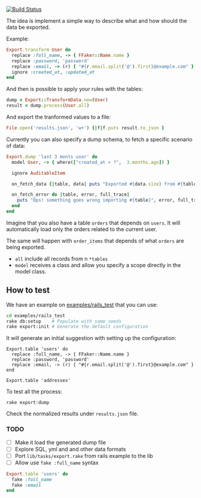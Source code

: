 [![Build Status](https://travis-ci.org/jonatas/export.svg?branch=master)](https://travis-ci.org/jonatas/export)

The idea is implement a simple way to describe what and how should the data be
exported.

Example:

```ruby
Export.transform User do
  replace :full_name, -> { FFaker::Name.name }
  replace :password, 'password'
  replace :email, -> (r) { "#{r.email.split('@').first}@example.com" }
  ignore :created_at, :updated_at
end
```

And then is possible to apply your rules with the tables:

```ruby
dump = Export::TransformData.new(User)
result = dump.process(User.all)
```

And export the tranformed values to a file:

```ruby
File.open('results.json', 'w+') {|f|f.puts result.to_json }
```

Currently you can also specify a dump schema, to fetch a specific scenario of
data:


```ruby
Export.dump 'last 3 monts user' do
  model User, -> { where(["created_at > ?",  3.months.ago]) }

  ignore AuditableItem

  on_fetch_data {|table, data| puts "Exported #{data.size} from #{table}" }

  on_fetch_error do |table, error, full_trace|
    puts "Ops! something goes wrong importing #{table}", error, full_trace
  end
end
```

Imagine that you also have a table `orders` that depends on `users`. It will
automatically load only the orders related to the current user.

The same will happen with `order_items` that depends of what `orders` are being
exported.

- `all` include all records from n `*tables`
- `model` receives a class and allow you specify a scope directly in the model class.


## How to test

We have an example on [examples/rails_test](examples/rails_test) that you can
use:

```bash
cd examples/rails_test
rake db:setup    # Populate with some seeds
rake export:init # Generate the default configuration
```

It will generate an initial suggestion with setting up the configuration:

```
Export.table 'users' do
  replace :full_name, -> { FFaker::Name.name }
  replace :password, 'password'
  replace :email, -> (r) { "#{r.email.split('@').first}@example.com" }
end

Export.table 'addresses'
```

To test all the process:

```
rake export:dump
```

Check the normalized results under `results.json` file.

### TODO

- [ ] Make it load the generated dump file
- [ ] Explore SQL, yml and and other data formats
- [ ] Port `lib/tasks/export.rake` from rails example to the lib
- [ ] Allow use `fake :full_name` syntax

```ruby
Export.table 'users' do
  fake :full_name
  fake :email
end
```

